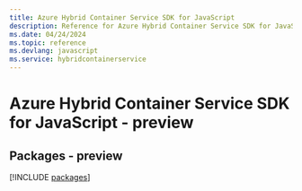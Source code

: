 ```yaml
---
title: Azure Hybrid Container Service SDK for JavaScript
description: Reference for Azure Hybrid Container Service SDK for JavaScript
ms.date: 04/24/2024
ms.topic: reference
ms.devlang: javascript
ms.service: hybridcontainerservice
---
```

# Azure Hybrid Container Service SDK for JavaScript - preview
## Packages - preview
[!INCLUDE [packages](hybrid-container-service-index.md)]